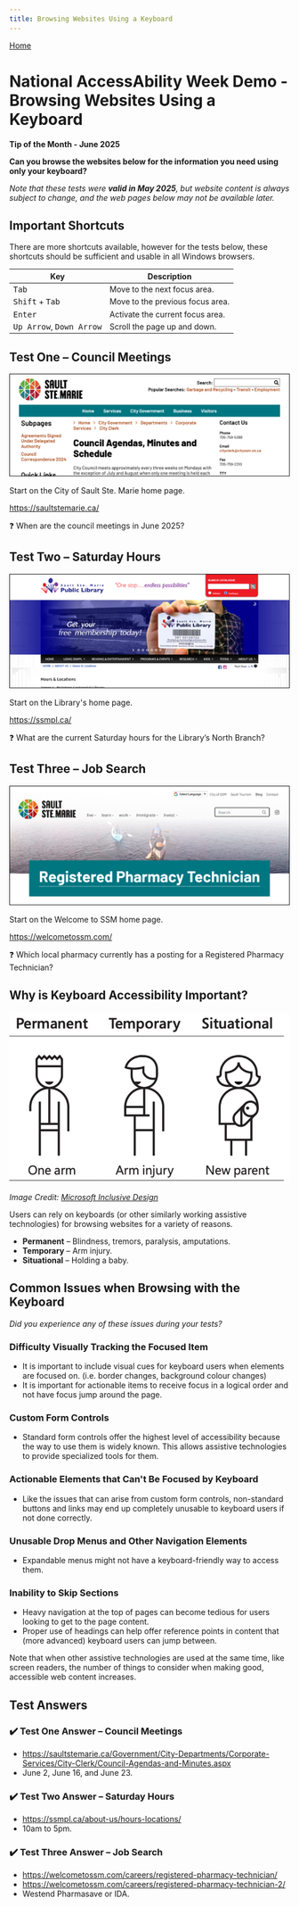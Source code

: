 ```yaml
---
title: Browsing Websites Using a Keyboard
---
```


[Home](https://cityssm.github.io/tip-of-the-month/)

# National AccessAbility Week Demo - Browsing Websites Using a Keyboard

**Tip of the Month - June 2025**

**Can you browse the websites below for the information you need using only your keyboard?**

_Note that these tests were **valid in May 2025**, but website content is always subject to change, and the web pages below may not be available later._

## Important Shortcuts

There are more shortcuts available, however for the tests below, these shortcuts should be sufficient and usable in all Windows browsers.

| Key                                        | Description                      |
| ------------------------------------------ | -------------------------------- |
| <kbd>Tab</kbd>                             | Move to the next focus area.     |
| <kbd>Shift</kbd> + <kbd>Tab</kbd>          | Move to the previous focus area. |
| <kbd>Enter</kbd>                           | Activate the current focus area. |
| <kbd>Up Arrow</kbd>, <kbd>Down Arrow</kbd> | Scroll the page up and down.     |

## Test One – Council Meetings

![Final Sault Ste. Marie Screenshot](./saultstemarie.png)

Start on the City of Sault Ste. Marie home page.

<https://saultstemarie.ca/>

❓ When are the council meetings in June 2025?

## Test Two – Saturday Hours

![Final Library Screenshot](./library.png)

Start on the Library's home page.

<https://ssmpl.ca/>

❓ What are the current Saturday hours for the Library’s North Branch?

## Test Three – Job Search

![Final Welcome to SSM Screenshot](./welcomeToSsm.png)

Start on the Welcome to SSM home page.

<https://welcometossm.com/>

❓ Which local pharmacy currently has a posting for a Registered Pharmacy Technician?

## Why is Keyboard Accessibility Important?

![Example Permanent, Temporary, and Situational Scenarios Affecting Touch](./touch.png)

_Image Credit: [Microsoft Inclusive Design](https://inclusive.microsoft.design/)_

Users can rely on keyboards (or other similarly working assistive technologies) for browsing websites for a variety of reasons.

- **Permanent** – Blindness, tremors, paralysis, amputations.
- **Temporary** – Arm injury.
- **Situational** – Holding a baby.

## Common Issues when Browsing with the Keyboard

_Did you experience any of these issues during your tests?_

### Difficulty Visually Tracking the Focused Item

- It is important to include visual cues for keyboard users when elements are focused on. (i.e. border changes, background colour changes)
- It is important for actionable items to receive focus in a logical order and not have focus jump around the page.

### Custom Form Controls

- Standard form controls offer the highest level of accessibility because the way to use them is widely known. This allows assistive technologies to provide specialized tools for them.

### Actionable Elements that Can't Be Focused by Keyboard

- Like the issues that can arise from custom form controls, non-standard buttons and links may end up completely unusable to keyboard users if not done correctly.

### Unusable Drop Menus and Other Navigation Elements

- Expandable menus might not have a keyboard-friendly way to access them.

### Inability to Skip Sections

- Heavy navigation at the top of pages can become tedious for users looking to get to the page content.
- Proper use of headings can help offer reference points in content that (more advanced) keyboard users can jump between.

Note that when other assistive technologies are used at the same time, like screen readers, the number of things to consider when making good, accessible web content increases.

## Test Answers

### ✔️ Test One Answer – Council Meetings

- <https://saultstemarie.ca/Government/City-Departments/Corporate-Services/City-Clerk/Council-Agendas-and-Minutes.aspx>
- June 2, June 16, and June 23.

### ✔️ Test Two Answer – Saturday Hours

- <https://ssmpl.ca/about-us/hours-locations/>
- 10am to 5pm.

### ✔️ Test Three Answer – Job Search

- <https://welcometossm.com/careers/registered-pharmacy-technician/>
- <https://welcometossm.com/careers/registered-pharmacy-technician-2/>
- Westend Pharmasave or IDA.
